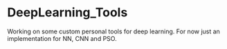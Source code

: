 # DeepLearning_Tools
Working on some custom personal tools for deep learning. For now just an implementation for NN, CNN and PSO.
